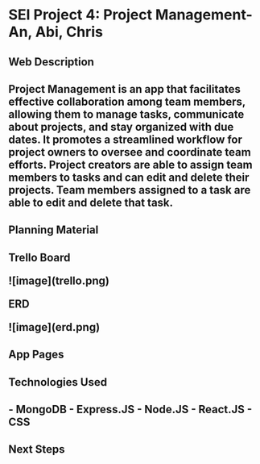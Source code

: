 <h1>SEI Project 4: Project Management- An, Abi, Chris</h1>
<h2>Web Description<h2>

<p>Project Management is an app that facilitates effective collaboration among team members, allowing them to manage tasks, communicate about projects, and stay organized with due dates. It promotes a streamlined workflow for project owners to oversee and coordinate team efforts. Project creators are able to assign team members to tasks and can edit and delete their projects. Team members assigned to a task are able to edit and delete that task.</p>

<h2>Planning Material<h2>

<p> Trello Board </p>
![image](trello.png)

<p>ERD</p>
![image](erd.png)


<h2>App Pages<h2>


<h2>Technologies Used<h2>

<p>
- MongoDB
- Express.JS
- Node.JS
- React.JS
- CSS
</p>



<h2>Next Steps<h2>
